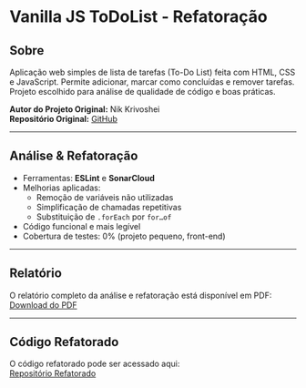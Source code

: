 # Vanilla JS ToDoList - Refatoração

## Sobre
Aplicação web simples de lista de tarefas (To-Do List) feita com HTML, CSS e JavaScript. Permite adicionar, marcar como concluídas e remover tarefas. Projeto escolhido para análise de qualidade de código e boas práticas.

**Autor do Projeto Original:** Nik Krivoshei  
**Repositório Original:** [GitHub](https://github.com/nik-krivoshei)

---

## Análise & Refatoração
- Ferramentas: **ESLint** e **SonarCloud**  
- Melhorias aplicadas:  
  - Remoção de variáveis não utilizadas  
  - Simplificação de chamadas repetitivas  
  - Substituição de `.forEach` por `for…of`  
- Código funcional e mais legível  
- Cobertura de testes: 0% (projeto pequeno, front-end)

---

## Relatório
O relatório completo da análise e refatoração está disponível em PDF:  
[Download do PDF](Trabalho%20Qualidade%20de%20Software%20e%20Governança.pdf)

---

## Código Refatorado
O código refatorado pode ser acessado aqui:  
[Repositório Refatorado](https://github.com/caioxdev/Trabalho-Qualidade-de-Software-e-Governanca)

